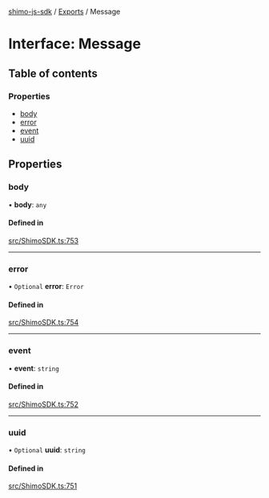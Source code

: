 [shimo-js-sdk](../README.md) / [Exports](../modules.md) / Message

# Interface: Message

## Table of contents

### Properties

- [body](Message.md#body)
- [error](Message.md#error)
- [event](Message.md#event)
- [uuid](Message.md#uuid)

## Properties

### body

• **body**: `any`

#### Defined in

[src/ShimoSDK.ts:753](https://github.com/shimohq/shimo-js-sdk/blob/712f56a/src/ShimoSDK.ts#L753)

___

### error

• `Optional` **error**: `Error`

#### Defined in

[src/ShimoSDK.ts:754](https://github.com/shimohq/shimo-js-sdk/blob/712f56a/src/ShimoSDK.ts#L754)

___

### event

• **event**: `string`

#### Defined in

[src/ShimoSDK.ts:752](https://github.com/shimohq/shimo-js-sdk/blob/712f56a/src/ShimoSDK.ts#L752)

___

### uuid

• `Optional` **uuid**: `string`

#### Defined in

[src/ShimoSDK.ts:751](https://github.com/shimohq/shimo-js-sdk/blob/712f56a/src/ShimoSDK.ts#L751)
